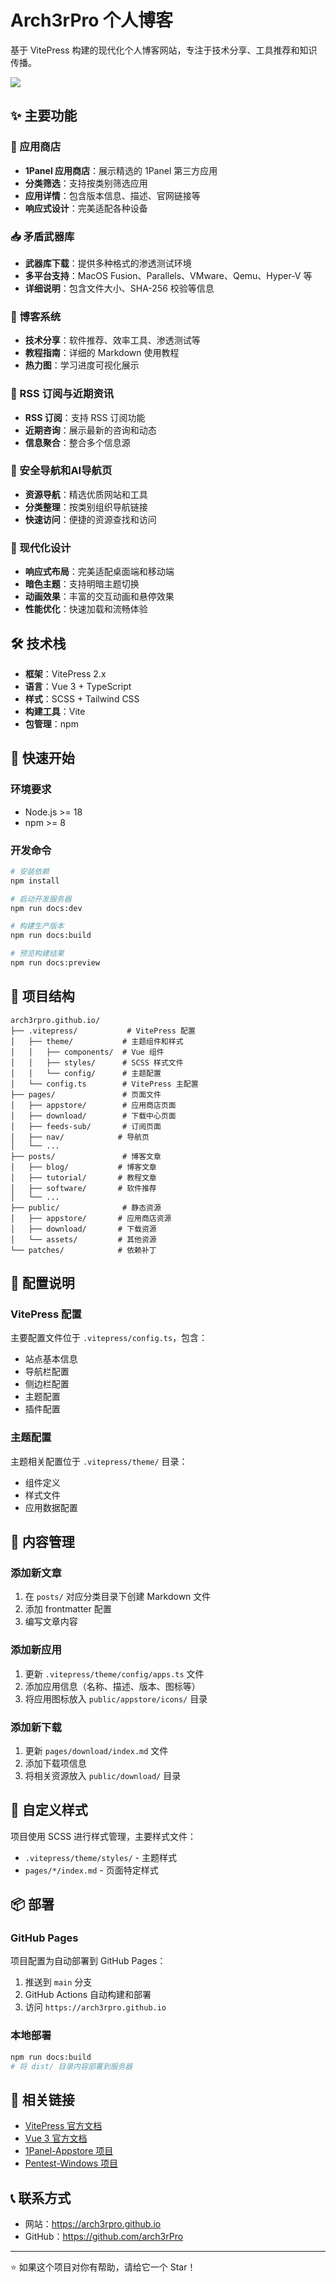 # Arch3rPro 个人博客

基于 VitePress 构建的现代化个人博客网站，专注于技术分享、工具推荐和知识传播。

![](./public/index.png)

## ✨ 主要功能

### 🏪 应用商店
- **1Panel 应用商店**：展示精选的 1Panel 第三方应用
- **分类筛选**：支持按类别筛选应用
- **应用详情**：包含版本信息、描述、官网链接等
- **响应式设计**：完美适配各种设备

### 📥 矛盾武器库
- **武器库下载**：提供多种格式的渗透测试环境
- **多平台支持**：MacOS Fusion、Parallels、VMware、Qemu、Hyper-V 等
- **详细说明**：包含文件大小、SHA-256 校验等信息

### 📝 博客系统
- **技术分享**：软件推荐、效率工具、渗透测试等
- **教程指南**：详细的 Markdown 使用教程
- **热力图**：学习进度可视化展示

### 📡 RSS 订阅与近期资讯
- **RSS 订阅**：支持 RSS 订阅功能
- **近期咨询**：展示最新的咨询和动态
- **信息聚合**：整合多个信息源

### 🧭 安全导航和AI导航页
- **资源导航**：精选优质网站和工具
- **分类整理**：按类别组织导航链接
- **快速访问**：便捷的资源查找和访问

### 🎨 现代化设计
- **响应式布局**：完美适配桌面端和移动端
- **暗色主题**：支持明暗主题切换
- **动画效果**：丰富的交互动画和悬停效果
- **性能优化**：快速加载和流畅体验

## 🛠️ 技术栈

- **框架**：VitePress 2.x
- **语言**：Vue 3 + TypeScript
- **样式**：SCSS + Tailwind CSS
- **构建工具**：Vite
- **包管理**：npm

## 🚀 快速开始

### 环境要求
- Node.js >= 18
- npm >= 8

### 开发命令
```bash
# 安装依赖
npm install

# 启动开发服务器
npm run docs:dev

# 构建生产版本
npm run docs:build

# 预览构建结果
npm run docs:preview
```

## 📁 项目结构

```
arch3rpro.github.io/
├── .vitepress/           # VitePress 配置
│   ├── theme/           # 主题组件和样式
│   │   ├── components/  # Vue 组件
│   │   ├── styles/      # SCSS 样式文件
│   │   └── config/      # 主题配置
│   └── config.ts        # VitePress 主配置
├── pages/               # 页面文件
│   ├── appstore/        # 应用商店页面
│   ├── download/        # 下载中心页面
│   ├── feeds-sub/       # 订阅页面
│   ├── nav/            # 导航页
│   └── ...
├── posts/               # 博客文章
│   ├── blog/           # 博客文章
│   ├── tutorial/       # 教程文章
│   ├── software/       # 软件推荐
│   └── ...
├── public/              # 静态资源
│   ├── appstore/       # 应用商店资源
│   ├── download/       # 下载资源
│   └── assets/         # 其他资源
└── patches/            # 依赖补丁
```

## 🔧 配置说明

### VitePress 配置
主要配置文件位于 `.vitepress/config.ts`，包含：
- 站点基本信息
- 导航栏配置
- 侧边栏配置
- 主题配置
- 插件配置

### 主题配置
主题相关配置位于 `.vitepress/theme/` 目录：
- 组件定义
- 样式文件
- 应用数据配置

## 📝 内容管理

### 添加新文章
1. 在 `posts/` 对应分类目录下创建 Markdown 文件
2. 添加 frontmatter 配置
3. 编写文章内容

### 添加新应用
1. 更新 `.vitepress/theme/config/apps.ts` 文件
2. 添加应用信息（名称、描述、版本、图标等）
3. 将应用图标放入 `public/appstore/icons/` 目录

### 添加新下载
1. 更新 `pages/download/index.md` 文件
2. 添加下载项信息
3. 将相关资源放入 `public/download/` 目录

## 🎨 自定义样式

项目使用 SCSS 进行样式管理，主要样式文件：
- `.vitepress/theme/styles/` - 主题样式
- `pages/*/index.md` - 页面特定样式

## 📦 部署

### GitHub Pages
项目配置为自动部署到 GitHub Pages：
1. 推送到 `main` 分支
2. GitHub Actions 自动构建和部署
3. 访问 `https://arch3rpro.github.io`

### 本地部署
```bash
npm run docs:build
# 将 dist/ 目录内容部署到服务器
```

## 🔗 相关链接

- [VitePress 官方文档](https://vitepress.dev/)
- [Vue 3 官方文档](https://vuejs.org/)
- [1Panel-Appstore 项目](https://github.com/arch3rPro/1Panel-Appstore)
- [Pentest-Windows 项目](https://github.com/arch3rPro/Pentest-Windows)

## 📞 联系方式

- 网站：https://arch3rpro.github.io
- GitHub：https://github.com/arch3rPro

---

⭐ 如果这个项目对你有帮助，请给它一个 Star！ 
